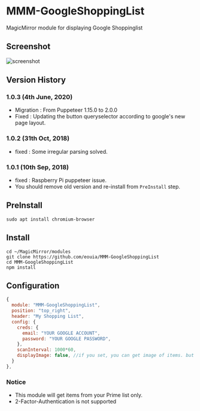 # MMM-GoogleShoppingList
MagicMirror module for displaying Google Shoppinglist

## Screenshot
![screenshot](https://github.com/eouia/MMM-GoogleShoppingList/blob/master/screenshot.png?raw=true)

## Version History
### **1.0.3** (4th June, 2020)
- Migration : From Puppeteer 1.15.0 to 2.0.0
- Fixed : Updating the button queryselector according to google's new page layout.
### **1.0.2** (31th Oct, 2018)
- fixed : Some irregular parsing solved.
### **1.0.1** (10th Sep, 2018)
- fixed : Raspberry Pi puppeteer issue.
- You should remove old version and re-install from `PreInstall` step.

## PreInstall
```shell
sudo apt install chromium-browser
```

## Install
```shell
cd ~/MagicMirror/modules
git clone https://github.com/eouia/MMM-GoogleShoppingList
cd MMM-GoogleShoppingList
npm install
```

## Configuration
```javascript
{
  module: "MMM-GoogleShoppingList",
  position: "top_right",
  header: "My Shopping List",
  config: {
    creds: {
      email: "YOUR GOOGLE ACCOUNT",
      password: "YOUR GOOGLE PASSWORD",
    },
    scanInterval: 1000*60,
    displayImage: false, //if you set, you can get image of items. but very ugly. I don't recommend.
  }
},
```

### Notice
- This module will get items from your Prime list only.
- 2-Factor-Authentication is not supported
